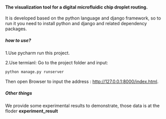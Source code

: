 #### The visualization tool for a digital microfluidic chip droplet routing.

It is developed based on the python language and django framework, so to run it you need to install python and django and related dependency packages.

##### how to use?

1.Use pycharm run this project.

2.Use termianl: Go to the project folder and input:

```python
python manage.py runserver
```

Then open  Browser  to input the address : http://127.0.0.1:8000/index.html.

##### Other things

We provide some experimental results to demonstrate, those data is at the floder **experiment_result**